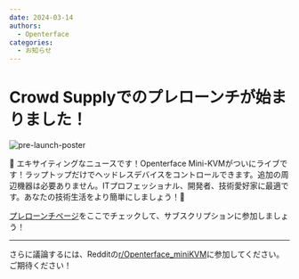 ```yaml
---
date: 2024-03-14
authors:
  - Openterface
categories:
  - お知らせ
---
```


# Crowd Supplyでのプレローンチが始まりました！

![pre-launch-poster](/images/event/pre_launch_poster.jpg)

🚀 エキサイティングなニュースです！Openterface Mini-KVMがついにライブです！ラップトップだけでヘッドレスデバイスをコントロールできます。追加の周辺機器は必要ありません。ITプロフェッショナル、開発者、技術愛好家に最適です。あなたの技術生活をより簡単にしましょう！🌈

[プレローンチページ](https://www.crowdsupply.com/techxartisan/openterface-mini-kvm)をここでチェックして、サブスクリプションに参加しましょう！

<!-- more -->

--------

さらに議論するには、Redditの[r/Openterface_miniKVM](https://www.reddit.com/r/Openterface_miniKVM/)に参加してください。ご期待ください！